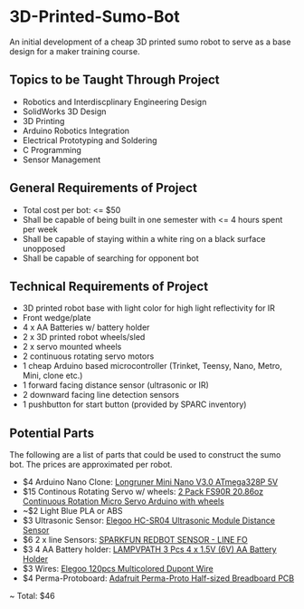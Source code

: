 # 3D-Printed-Sumo-Bot

An initial development of a cheap 3D printed sumo robot to serve as a base design for a maker training course.

## Topics to be Taught Through Project

* Robotics and Interdiscplinary Engineering Design
* SolidWorks 3D Design
* 3D Printing
* Arduino Robotics Integration
* Electrical Prototyping and Soldering
* C Programming
* Sensor Management

## General Requirements of Project

* Total cost per bot: <= $50
* Shall be capable of being built in one semester with <= 4 hours spent per week
* Shall be capable of staying within a white ring on a black surface unopposed
* Shall be capable of searching for opponent bot

## Technical Requirements of Project

* 3D printed robot base with light color for high light reflectivity for IR
* Front wedge/plate
* 4 x AA Batteries w/ battery holder
* 2 x 3D printed robot wheels/sled
* 2 x servo mounted wheels
* 2 continuous rotating servo motors
* 1 cheap Arduino based microcontroller (Trinket, Teensy, Nano, Metro, Mini, clone etc.)
* 1 forward facing distance sensor (ultrasonic or IR)
* 2 downward facing line detection sensors
* 1 pushbutton for start button (provided by SPARC inventory)

## Potential Parts

The following are a list of parts that could be used to construct the sumo bot.  The prices are approximated per robot.

* $4 Arduino Nano Clone: [Longruner Mini Nano V3.0 ATmega328P 5V](https://www.amazon.com/dp/B01MSYWE6B/ref=sspa_dk_detail_2?pd_rd_i=B01MSYWE6B&pd_rd_wg=x0yTE&pd_rd_r=DXKK6VB2KWG6WEH9P1KZ&pd_rd_w=VJF74&th=1)
* $15 Continous Rotating Servo w/ wheels: [2 Pack FS90R 20.86oz Continuous Rotation Micro Servo Arduino with wheels](https://www.amazon.com/20-86oz-Continuous-Rotation-Arduino-set-point/dp/B01MSVCVVN/ref=sr_1_3?ie=UTF8&qid=1514833995&sr=8-3&keywords=continuous+rotation+servo)
* ~$2 Light Blue PLA or ABS
* $3 Ultrasonic Sensor: [Elegoo HC-SR04 Ultrasonic Module Distance Sensor](https://www.amazon.com/Elegoo-HC-SR04-Ultrasonic-Distance-MEGA2560/dp/B01COSN7O6/ref=sr_1_3?ie=UTF8&qid=1514834558&sr=8-3&keywords=ultrasonic+sensors)
* $6 2 x line Sensors: [SPARKFUN REDBOT SENSOR - LINE FO](https://www.digikey.com/product-detail/en/sparkfun-electronics/SEN-11769/1568-1556-ND/5768367)
* $3 4 AA Battery holder: [LAMPVPATH 3 Pcs 4 x 1.5V (6V) AA Battery Holder](https://www.amazon.com/LAMPVPATH-Battery-Connector-Plastic-Housing/dp/B01M7QUJ4J/ref=sr_1_3?s=electronics&ie=UTF8&qid=1514835351&sr=1-3&keywords=4+AA+battery+holder)
* $3 Wires: [Elegoo 120pcs Multicolored Dupont Wire](https://www.amazon.com/Elegoo-120pcs-Multicolored-Breadboard-arduino/dp/B01EV70C78/ref=sr_1_2_sspa?ie=UTF8&qid=1514837287&sr=8-2-spons&keywords=breadboard+wires&psc=1)
* $4 Perma-Protoboard: [Adafruit Perma-Proto Half-sized Breadboard PCB](https://www.amazon.com/Adafruit-Perma-Proto-Half-sized-Breadboard-PCB/dp/B00SK8QR8S/ref=sr_1_1?s=electronics&ie=UTF8&qid=1516580453&sr=1-1&keywords=adafruit+perma+proto)

~ Total: $46